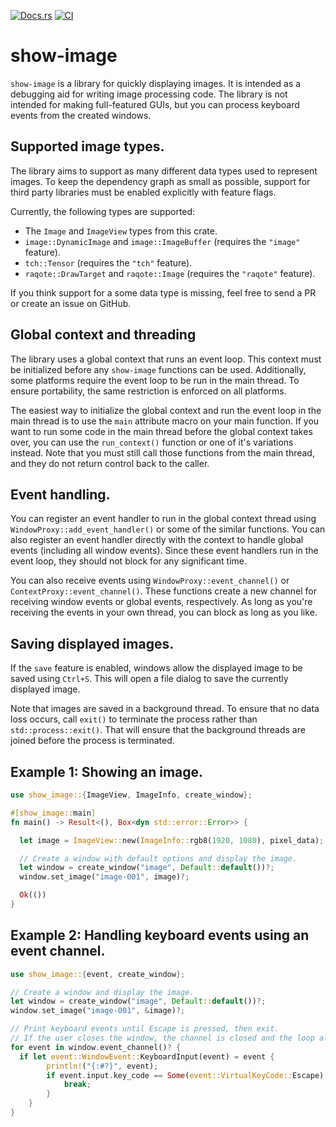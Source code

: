[![Docs.rs](https://docs.rs/show-image/badge.svg)](https://docs.rs/crate/show-image/)
[![CI](https://github.com/robohouse-delft/show-image-rs/workflows/CI/badge.svg)](https://github.com/robohouse-delft/show-image-rs/actions?query=workflow%3ACI+branch%3Amaster)

# show-image

`show-image` is a library for quickly displaying images.
It is intended as a debugging aid for writing image processing code.
The library is not intended for making full-featured GUIs,
but you can process keyboard events from the created windows.

## Supported image types.
The library aims to support as many different data types used to represent images.
To keep the dependency graph as small as possible,
support for third party libraries must be enabled explicitly with feature flags.

Currently, the following types are supported:
  * The `Image` and `ImageView` types from this crate.
  * `image::DynamicImage` and `image::ImageBuffer` (requires the `"image"` feature).
  * `tch::Tensor` (requires the `"tch"` feature).
  * `raqote::DrawTarget` and `raqote::Image` (requires the `"raqote"` feature).

If you think support for a some data type is missing,
feel free to send a PR or create an issue on GitHub.

## Global context and threading
The library uses a global context that runs an event loop.
This context must be initialized before any `show-image` functions can be used.
Additionally, some platforms require the event loop to be run in the main thread.
To ensure portability, the same restriction is enforced on all platforms.

The easiest way to initialize the global context and run the event loop in the main thread
is to use the `main` attribute macro on your main function.
If you want to run some code in the main thread before the global context takes over,
you can use the `run_context()` function or one of it's variations instead.
Note that you must still call those functions from the main thread,
and they do not return control back to the caller.

## Event handling.
You can register an event handler to run in the global context thread using `WindowProxy::add_event_handler()` or some of the similar functions.
You can also register an event handler directly with the context to handle global events (including all window events).
Since these event handlers run in the event loop, they should not block for any significant time.

You can also receive events using `WindowProxy::event_channel()` or `ContextProxy::event_channel()`.
These functions create a new channel for receiving window events or global events, respectively.
As long as you're receiving the events in your own thread, you can block as long as you like.

## Saving displayed images.
If the `save` feature is enabled, windows allow the displayed image to be saved using `Ctrl+S`.
This will open a file dialog to save the currently displayed image.

Note that images are saved in a background thread.
To ensure that no data loss occurs, call `exit()` to terminate the process rather than `std::process::exit()`.
That will ensure that the background threads are joined before the process is terminated.

## Example 1: Showing an image.
```rust
use show_image::{ImageView, ImageInfo, create_window};

#[show_image::main]
fn main() -> Result<(), Box<dyn std::error::Error>> {

  let image = ImageView::new(ImageInfo::rgb8(1920, 1080), pixel_data);

  // Create a window with default options and display the image.
  let window = create_window("image", Default::default())?;
  window.set_image("image-001", image)?;

  Ok(())
}
```

## Example 2: Handling keyboard events using an event channel.
```rust
use show_image::{event, create_window};

// Create a window and display the image.
let window = create_window("image", Default::default())?;
window.set_image("image-001", &image)?;

// Print keyboard events until Escape is pressed, then exit.
// If the user closes the window, the channel is closed and the loop also exits.
for event in window.event_channel()? {
  if let event::WindowEvent::KeyboardInput(event) = event {
        println!("{:#?}", event);
        if event.input.key_code == Some(event::VirtualKeyCode::Escape) && event.input.state.is_pressed() {
            break;
        }
    }
}

```
